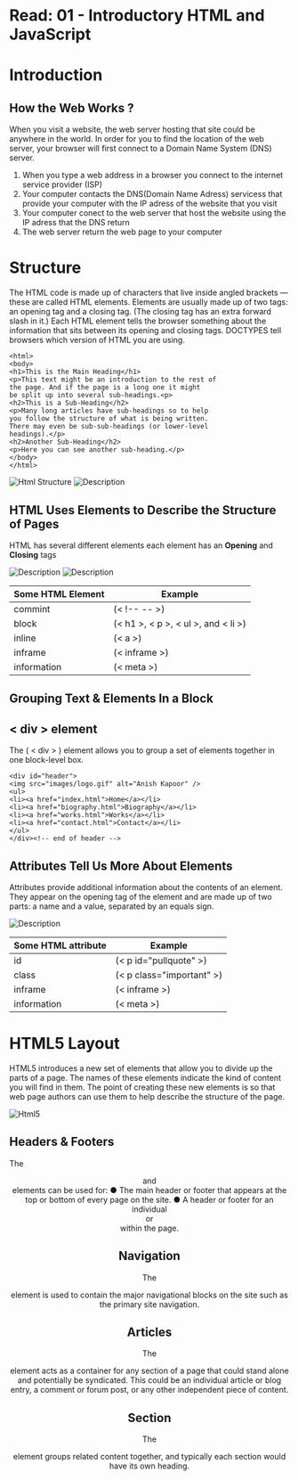 
# Read: 01 - Introductory HTML and JavaScript



# Introduction

## **How the Web Works ?**


  When you visit a website, the web server hosting that site could be anywhere in the world. In order for you to find the location of the web server, your browser will first   connect to a Domain Name System (DNS) server.
  
  1. When you type a web address in a browser you connect to the internet service provider (ISP) 
  2. Your computer contacts the DNS(Domain Name Adress) servicess that provide your computer with the IP adress of the website that you visit
  3. Your computer conect to the web server that host the website using the IP adress that the DNS return
  4. The web server return the web page to your computer
  
  
  

# Structure


   The HTML code is made up of characters that live inside angled brackets — these are called HTML elements. Elements are usually made up of two tags: an opening tag and a closing tag. (The closing tag has an extra forward slash in it.) Each HTML element tells the browser something about the information that sits between its opening and closing tags. DOCTYPES tell browsers which version of HTML you are using.
   
   
    <html>
    <body>
    <h1>This is the Main Heading</h1>
    <p>This text might be an introduction to the rest of
    the page. And if the page is a long one it might
    be split up into several sub-headings.<p>
    <h2>This is a Sub-Heading</h2>
    <p>Many long articles have sub-headings so to help
    you follow the structure of what is being written.
    There may even be sub-sub-headings (or lower-level
    headings).</p>
    <h2>Another Sub-Heading</h2>
    <p>Here you can see another sub-heading.</p>
    </body>
    </html>
    
   ![Html Structure](htmlstructure.png)     ![Description](desc.png)
   
   
      
      
 ## HTML Uses Elements to Describe the Structure of Pages 
 
 
  HTML has several different elements each element has an **Opening** and **Closing** tags
  
  
   ![Description](open.png)        ![Description](close.png)
   
   
   
   
   
   
   Some HTML Element | Example 
   ----------------- | ----------------- 
   commint | (< !-- -- >)
   block | (< h1 >, < p >, < ul >, and < li >)
   inline | (< a >)
   inframe | (< inframe >)
   information | (< meta >)
  
  
  
  
 ##  Grouping Text & Elements In a Block
 
 
 ## **< div > element**
 
   The ( < div > ) element allows you to group a set of elements together in one block-level box.
   
   
    <div id="header">
    <img src="images/logo.gif" alt="Anish Kapoor" />
    <ul>
    <li><a href="index.html">Home</a></li>
    <li><a href="biography.html">Biography</a></li>
    <li><a href="works.html">Works</a></li>
    <li><a href="contact.html">Contact</a></li>
    </ul>
    </div><!-- end of header -->
     
     
     
  
 ## Attributes Tell Us More About Elements 
 
 
   Attributes provide additional information about the contents of an element. They appear on the opening tag of the element and are made up of two parts: a name and a value,  separated by an equals sign.
   
   ![Description](attribute.png)
   
   
   
   
   Some HTML attribute | Example 
   ------------------- | ----------------- 
   id | (< p id="pullquote" >)
   class | (< p class="important" >)
   inframe | (< inframe >)
   information | (< meta >)
   





# HTML5 Layout


   HTML5 introduces a new set of elements that allow you to divide up the parts of a page. The names of these elements indicate the kind of content you will find in them. The point of creating these new elements is so that web page authors can use them to help describe the structure of the page. 
   
   ![Html5](html.png)
   
   
  ## Headers & Footers
   
   The <header> and <footer> elements can be used for:
     ● The main header or footer that appears at the top or bottom of every page on the site.
     ● A header or footer for an individual <article> or <section> within the page.
    
  ## Navigation
  
   The <nav> element is used to contain the major navigational blocks on the site such as the primary site navigation.
   
  ## Articles
  
   The <article> element acts as a container for any section of a page that could stand alone and potentially be syndicated. This could be an individual article or blog entry, a comment or forum post, or any other independent piece of content.
  
  
  ## Section 
  
   The <section> element groups related content together, and typically each section would have its own heading.
 
 
  
  
  
  
  
  
  
